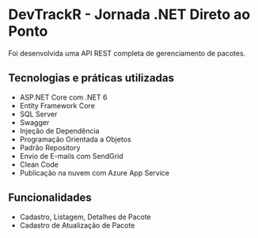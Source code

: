 # DevTrackR - Jornada .NET Direto ao Ponto

Foi desenvolvida uma API REST completa de gerenciamento de pacotes.

## Tecnologias e práticas utilizadas
- ASP.NET Core com .NET 6
- Entity Framework Core
- SQL Server
- Swagger
- Injeção de Dependência
- Programação Orientada a Objetos
- Padrão Repository
- Envio de E-mails com SendGrid
- Clean Code
- Publicação na nuvem com Azure App Service

## Funcionalidades
- Cadastro, Listagem, Detalhes de Pacote
- Cadastro de Atualização de Pacote